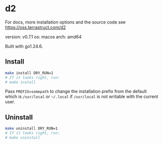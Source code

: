 # d2

For docs, more installation options and the source code see https://oss.terrastruct.com/d2

version: v0.7.1
os: macos
arch: amd64

Built with go1.24.6.

## Install

```sh
make install DRY_RUN=1
# If it looks right, run:
# make install
```

Pass `PREFIX=somepath` to change the installation prefix from the default which is
`/usr/local` or `~/.local` if `/usr/local` is not writable with the current user.

## Uninstall

```sh
make uninstall DRY_RUN=1
# If it looks right, run:
# make uninstall
```
